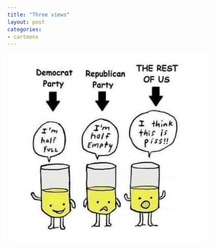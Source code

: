 ```yaml
---
title: "Three views"
layout: post
categories:
- cartoons
---
```


![Three views](/assets/img/2022/02/the-rest-of-us.jpg "Three views")

